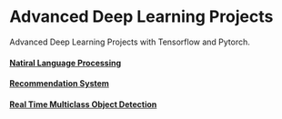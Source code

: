 # Advanced Deep Learning Projects

Advanced Deep Learning Projects with Tensorflow and Pytorch. 
#### [Natiral Language Processing ]()
#### [Recommendation System ]()
#### [Real Time Multiclass Object Detection ]()
